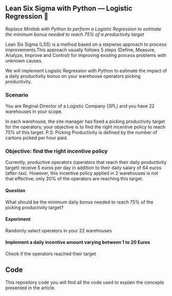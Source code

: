 ## Lean Six Sigma with Python — Logistic Regression 👷
*Replace Minitab with Python to perform a Logistic Regression to estimate the minimum bonus needed to reach 75% of a productivity target*


<p align="center">

</p>

Lean Six Sigma (LSS) is a method based on a stepwise approach to process improvements.This approach usually follows 5 steps 
(Define, Measure, Analyze, Improve and Control) for improving existing process problems with unknown causes.

We will implement Logistic Regression with Python to estimate the impact of a daily productivity bonus on your warehouse operators picking productivity.

### Scenario
You are Reginal Director of a Logistic Company (3PL) and you have 22 warehouses in your scope.

In each warehouse, the site manager has fixed a picking productivity target for the operators; your objective is to find the right incentive policy to reach 75% of this target.
P.S: Picking Productivity is defined by the number of cartons picked per hour paid.

### Objective: find the right incentive policy
Currently, productive operators (operators that reach their daily productivity target) receive 5 euros per day in addition to their daily salary of 64 euros (after-tax).
However, this incentive policy applied in 2 warehouses is not that effective; only 20% of the operators are reaching this target.
#### Question
What should be the minimum daily bonus needed to reach 75% of the picking productivity target?
#### Experiment
Randomly select operators in your 22 warehouses
#### Implement a daily incentive amount varying between 1 to 20 Euros
Check if the operators reached their target

## Code
This repository code you will find all the code used to explain the concepts presented in the article.
